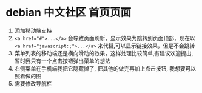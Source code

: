 # debian 中文社区 首页页面

1. 添加移动端支持
2. `<a href="#">...</a>` 会导致页面刷新，显示效果为跳转到页面顶部，现在以`<a href="javascript:;">...</a>` 来代替,可以显示链接效果，但是不会跳转
3. 菜单列表的移动端还是横向滑动的效果，这样处理比较简单,有建议欢迎提出,暂时我只有一个点击按钮弹出菜单的想法
4. 右侧菜单在手机端我把它隐藏掉了, 把其他的做完再加上点击按钮, 我想要可以照着做的图
5. 需要修改导航栏